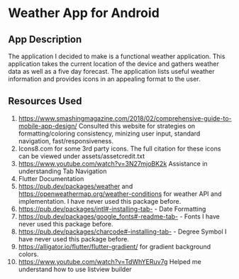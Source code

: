 # Weather App for Android

## App Description
The application I decided to make is a functional weather application. This application takes
the current location of the device and gathers weather data as well as a five day forecast. The application
lists useful weather information and provides icons in an appealing format to the user. 

## Resources Used
1. https://www.smashingmagazine.com/2018/02/comprehensive-guide-to-mobile-app-design/ Consulted this website for strategies on formatting/coloring consistency, minizing user input, standard navigation, fast/responsiveness.
2. Icons8.com for some 3rd party icons. The full citation for these icons can be viewed under assets/assetcredit.txt
3. https://www.youtube.com/watch?v=3N27mjoBK2k Assistance in understanding Tab Navigation
4. Flutter Documentation
5. https://pub.dev/packages/weather and https://openweathermap.org/weather-conditions for weather API and implementation. I have never used this package before.
6. https://pub.dev/packages/intl#-installing-tab- - Date Formatting
7. https://pub.dev/packages/google_fonts#-readme-tab- - Fonts I have never used this package before. 
8. https://pub.dev/packages/charcode#-installing-tab- - Degree Symbol  I have never used this package before. 
9. https://alligator.io/flutter/flutter-gradient/ for gradient background colors. 
10. https://www.youtube.com/watch?v=TdWhYERuv7g Helped me understand how to use listview builder 

